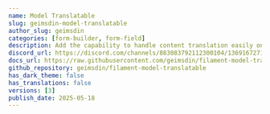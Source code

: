 ```yaml
---
name: Model Translatable
slug: geimsdin-model-translatable
author_slug: geimsdin
categories: [form-builder, form-field]
description: Add the capability to handle content translation easily on resources.
discord_url: https://discord.com/channels/883083792112300104/1369167271456542752
docs_url: https://raw.githubusercontent.com/geimsdin/filament-model-translatable/refs/tags/v2.1.0/README.md
github_repository: geimsdin/filament-model-translatable
has_dark_theme: false
has_translations: false
versions: [3]
publish_date: 2025-05-18
---
```

